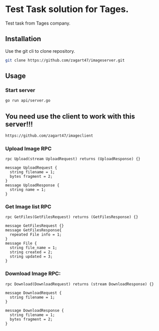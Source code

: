 # Test Task solution for Tages.

Test task from Tages company.

## Installation

Use the git cli to clone repository.

```bash
git clone https://github.com/zagart47/imageserver.git
```

## Usage
### Start server
```bash
go run api/server.go
```

## You need use the client to work with this server!!!
```html
https://github.com/zagart47/imageclient
```

### Upload Image RPC
```
rpc Upload(stream UploadRequest) returns (UploadResponse) {}

message UploadRequest {
  string filename = 1;
  bytes fragment = 2;
}
message UploadResponse {
  string name = 1;
}

```

### Get Image list RPC
```
rpc GetFiles(GetFilesRequest) returns (GetFilesResponse) {}

message GetFilesRequest {}
message GetFilesResponse{
  repeated File info = 1;
}
message File {
  string file_name = 1;
  string created = 2;
  string updated = 3;
}
```


### Download Image RPC:
```
rpc Download(DownloadRequest) returns (stream DownloadResponse) {}

message DownloadRequest {
  string filename = 1;
}

message DownloadResponse {
  string filename = 1;
  bytes fragment = 2;
}
```